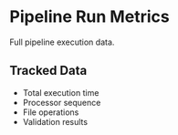 # Pipeline Run Metrics

Full pipeline execution data.

## Tracked Data
- Total execution time
- Processor sequence
- File operations
- Validation results